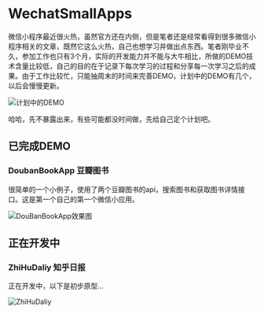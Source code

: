 # WechatSmallApps

微信小程序最近很火热，虽然官方还在内侧，但是笔者还是经常看得到很多微信小程序相关的文章，既然它这么火热，自己也想学习并做出点东西。笔者刚毕业不久，参加工作也只有3个月，实际的开发能力并不能与大牛相比，所做的DEMO技术含量比较低，自己的目的在于记录下每次学习的过程和分享每一次学习之后的成果。由于工作比较忙，只能抽周末的时间来完善DEMO，计划中的DEMO有几个，以后会慢慢更新。

![计划中的DEMO](http://oeiyvmnx5.bkt.clouddn.com/weixinSmallAPPPlan.png)

哈哈，先不暴露出来，有些可能都没时间做，先给自己定个计划吧。

## 已完成DEMO

### DoubanBookApp 豆瓣图书

很简单的一个小例子，使用了两个豆瓣图书的api，搜索图书和获取图书详情接口。这是第一个自己的第一个微信小应用。

![DouBanBookApp效果图](http://oeiyvmnx5.bkt.clouddn.com/DouBanBookApp.gif)

## 正在开发中

### ZhiHuDaliy 知乎日报

正在开发中，以下是初步原型...

![ZhiHuDaliy ](http://oeiyvmnx5.bkt.clouddn.com/ZhiHuSimpleDemo.gif)
